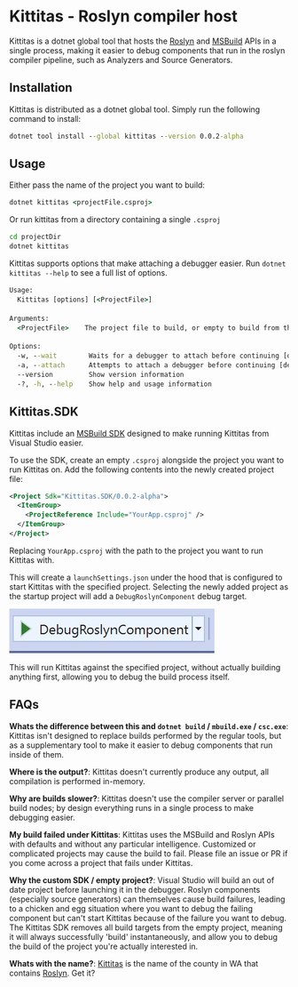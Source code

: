 # Kittitas - Roslyn compiler host

Kittitas is a dotnet global tool that hosts the [Roslyn](https://github.com/dotnet/roslyn) and [MSBuild](http://github.com/dotnet/msbuild) APIs in a single process, making it easier to debug components that run in the roslyn compiler pipeline, such as Analyzers and Source Generators.

## Installation

Kittitas is distributed as a dotnet global tool. Simply run the following command to install:

```bat
dotnet tool install --global kittitas --version 0.0.2-alpha
```

## Usage

Either pass the name of the project you want to build:

```bat
dotnet kittitas <projectFile.csproj>
```

Or run kittitas from a directory containing a single `.csproj`

```bat
cd projectDir
dotnet kittitas
```

Kittitas supports options that make attaching a debugger easier. Run `dotnet kittitas --help` to see a full list of options.

```bat
Usage:
  Kittitas [options] [<ProjectFile>]

Arguments:
  <ProjectFile>    The project file to build, or empty to build from the current directory. [default: ]

Options:
  -w, --wait        Waits for a debugger to attach before continuing [default: False]
  -a, --attach      Attempts to attach a debugger before continuing [default: False]
  --version         Show version information
  -?, -h, --help    Show help and usage information
```

## Kittitas.SDK

Kittitas include an [MSBuild SDK](https://docs.microsoft.com/en-us/visualstudio/msbuild/how-to-use-project-sdk?view=vs-2019) designed to make running Kittitas from Visual Studio easier.

To use the SDK, create an empty `.csproj` alongside the project you want to run Kittitas on. Add the following contents into the newly created project file:

```xml
<Project Sdk="Kittitas.SDK/0.0.2-alpha">
  <ItemGroup>
    <ProjectReference Include="YourApp.csproj" />
  </ItemGroup>
</Project>
```

Replacing `YourApp.csproj` with the path to the project you want to run Kittitas with.

This will create a `launchSettings.json` under the hood that is configured to start Kittitas with the specified project. Selecting the newly added project as the startup project will add a `DebugRoslynComponent` debug target.

![DebugRoslynComponent debug target inside Visual Studio 2019](./img/debug_target.jpg)

This will run Kittitas against the specified project, without actually building anything first, allowing you to debug the build process itself.

## FAQs

**Whats the difference between this and `dotnet build` / `mbuild.exe` / `csc.exe`**: Kittitas isn't designed to replace builds performed by the regular tools, but as a supplementary tool to make it easier to debug components that run inside of them.

**Where is the output?**: Kittitas doesn't currently produce any output, all compilation is performed in-memory.

**Why are builds slower?**: Kittitas doesn't use the compiler server or parallel build nodes; by design everything runs in a single process to make debugging easier.

**My build failed under Kittitas**: Kittitas uses the MSBuild and Roslyn APIs with defaults and without any particular intelligence. Customized or complicated projects may cause the build to fail. Please file an issue or PR if you come across a project that fails under Kittitas.

**Why the custom SDK / empty project?**: Visual Studio will build an out of date project before launching it in the debugger. Roslyn components (especially source generators) can themselves cause build failures, leading to a chicken and egg situation where you want to debug the failing component but can't start Kittitas because of the failure you want to debug. The Kittitas SDK removes all build targets from the empty project, meaning it will always successfully 'build' instantaneously, and allow you to debug the build of the project you're actually interested in.

**Whats with the name?**: [Kittitas](https://en.wikipedia.org/wiki/Kittitas_County,_Washington) is the name of the county in WA that contains [Roslyn](https://en.wikipedia.org/wiki/Roslyn,_Washington). Get it?
